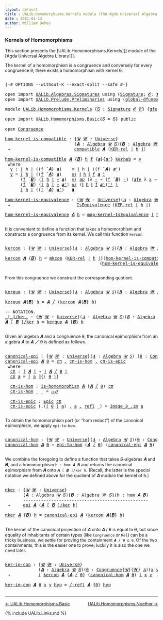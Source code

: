 ```yaml
---
layout: default
title : UALib.Homomorphisms.Kernels module (The Agda Universal Algebra Library)
date : 2021-01-13
author: William DeMeo
---
```


### <a id="kernels-of-homomorphisms">Kernels of Homomorphisms</a>

This section presents the [UALib.Homomorphisms.Kernels][] module of the [Agda Universal Algebra Library][].

The kernel of a homomorphism is a congruence and conversely for every congruence θ, there exists a homomorphism with kernel θ.

<pre class="Agda">

<a id="464" class="Symbol">{-#</a> <a id="468" class="Keyword">OPTIONS</a> <a id="476" class="Pragma">--without-K</a> <a id="488" class="Pragma">--exact-split</a> <a id="502" class="Pragma">--safe</a> <a id="509" class="Symbol">#-}</a>

<a id="514" class="Keyword">open</a> <a id="519" class="Keyword">import</a> <a id="526" href="UALib.Algebras.Signatures.html" class="Module">UALib.Algebras.Signatures</a> <a id="552" class="Keyword">using</a> <a id="558" class="Symbol">(</a><a id="559" href="UALib.Algebras.Signatures.html#1385" class="Function">Signature</a><a id="568" class="Symbol">;</a> <a id="570" href="universes.html#613" class="Generalizable">𝓞</a><a id="571" class="Symbol">;</a> <a id="573" href="universes.html#617" class="Generalizable">𝓥</a><a id="574" class="Symbol">)</a>
<a id="576" class="Keyword">open</a> <a id="581" class="Keyword">import</a> <a id="588" href="UALib.Prelude.Preliminaries.html" class="Module">UALib.Prelude.Preliminaries</a> <a id="616" class="Keyword">using</a> <a id="622" class="Symbol">(</a><a id="623" href="MGS-Subsingleton-Theorems.html#3468" class="Function">global-dfunext</a><a id="637" class="Symbol">)</a>

<a id="640" class="Keyword">module</a> <a id="647" href="UALib.Homomorphisms.Kernels.html" class="Module">UALib.Homomorphisms.Kernels</a> <a id="675" class="Symbol">{</a><a id="676" href="UALib.Homomorphisms.Kernels.html#676" class="Bound">𝑆</a> <a id="678" class="Symbol">:</a> <a id="680" href="UALib.Algebras.Signatures.html#1385" class="Function">Signature</a> <a id="690" href="universes.html#613" class="Generalizable">𝓞</a> <a id="692" href="universes.html#617" class="Generalizable">𝓥</a><a id="693" class="Symbol">}</a> <a id="695" class="Symbol">{</a><a id="696" href="UALib.Homomorphisms.Kernels.html#696" class="Bound">gfe</a> <a id="700" class="Symbol">:</a> <a id="702" href="MGS-Subsingleton-Theorems.html#3468" class="Function">global-dfunext</a><a id="716" class="Symbol">}</a> <a id="718" class="Keyword">where</a>

<a id="725" class="Keyword">open</a> <a id="730" class="Keyword">import</a> <a id="737" href="UALib.Homomorphisms.Basic.html" class="Module">UALib.Homomorphisms.Basic</a><a id="762" class="Symbol">{</a><a id="763" class="Argument">𝑆</a> <a id="765" class="Symbol">=</a> <a id="767" href="UALib.Homomorphisms.Kernels.html#676" class="Bound">𝑆</a><a id="768" class="Symbol">}</a> <a id="770" class="Keyword">public</a>

<a id="778" class="Keyword">open</a> <a id="783" href="UALib.Algebras.Congruences.html#901" class="Module">Congruence</a>

<a id="hom-kernel-is-compatible"></a><a id="795" href="UALib.Homomorphisms.Kernels.html#795" class="Function">hom-kernel-is-compatible</a> <a id="820" class="Symbol">:</a> <a id="822" class="Symbol">{</a><a id="823" href="UALib.Homomorphisms.Kernels.html#823" class="Bound">𝓤</a> <a id="825" href="UALib.Homomorphisms.Kernels.html#825" class="Bound">𝓦</a> <a id="827" class="Symbol">:</a> <a id="829" href="universes.html#551" class="Function">Universe</a><a id="837" class="Symbol">}</a>
                           <a id="866" class="Symbol">(</a><a id="867" href="UALib.Homomorphisms.Kernels.html#867" class="Bound">𝑨</a> <a id="869" class="Symbol">:</a> <a id="871" href="UALib.Algebras.Algebras.html#781" class="Function">Algebra</a> <a id="879" href="UALib.Homomorphisms.Kernels.html#823" class="Bound">𝓤</a> <a id="881" href="UALib.Homomorphisms.Kernels.html#676" class="Bound">𝑆</a><a id="882" class="Symbol">){</a><a id="884" href="UALib.Homomorphisms.Kernels.html#884" class="Bound">𝑩</a> <a id="886" class="Symbol">:</a> <a id="888" href="UALib.Algebras.Algebras.html#781" class="Function">Algebra</a> <a id="896" href="UALib.Homomorphisms.Kernels.html#825" class="Bound">𝓦</a> <a id="898" href="UALib.Homomorphisms.Kernels.html#676" class="Bound">𝑆</a><a id="899" class="Symbol">}(</a><a id="901" href="UALib.Homomorphisms.Kernels.html#901" class="Bound">h</a> <a id="903" class="Symbol">:</a> <a id="905" href="UALib.Homomorphisms.Basic.html#1984" class="Function">hom</a> <a id="909" href="UALib.Homomorphisms.Kernels.html#867" class="Bound">𝑨</a> <a id="911" href="UALib.Homomorphisms.Kernels.html#884" class="Bound">𝑩</a><a id="912" class="Symbol">)</a>
 <a id="915" class="Symbol">→</a>                         <a id="941" href="UALib.Algebras.Algebras.html#5426" class="Function">compatible</a> <a id="952" href="UALib.Homomorphisms.Kernels.html#867" class="Bound">𝑨</a> <a id="954" class="Symbol">(</a><a id="955" href="UALib.Relations.Binary.html#1569" class="Function">KER-rel</a> <a id="963" href="UALib.Prelude.Preliminaries.html#11659" class="Function Operator">∣</a> <a id="965" href="UALib.Homomorphisms.Kernels.html#901" class="Bound">h</a> <a id="967" href="UALib.Prelude.Preliminaries.html#11659" class="Function Operator">∣</a><a id="968" class="Symbol">)</a>

<a id="971" href="UALib.Homomorphisms.Kernels.html#795" class="Function">hom-kernel-is-compatible</a> <a id="996" href="UALib.Homomorphisms.Kernels.html#996" class="Bound">𝑨</a> <a id="998" class="Symbol">{</a><a id="999" href="UALib.Homomorphisms.Kernels.html#999" class="Bound">𝑩</a><a id="1000" class="Symbol">}</a> <a id="1002" href="UALib.Homomorphisms.Kernels.html#1002" class="Bound">h</a> <a id="1004" href="UALib.Homomorphisms.Kernels.html#1004" class="Bound">f</a> <a id="1006" class="Symbol">{</a><a id="1007" href="UALib.Homomorphisms.Kernels.html#1007" class="Bound">𝒂</a><a id="1008" class="Symbol">}{</a><a id="1010" href="UALib.Homomorphisms.Kernels.html#1010" class="Bound">𝒂&#39;</a><a id="1012" class="Symbol">}</a> <a id="1014" href="UALib.Homomorphisms.Kernels.html#1014" class="Bound">Kerhab</a> <a id="1021" class="Symbol">=</a> <a id="1023" href="UALib.Homomorphisms.Kernels.html#1034" class="Function">γ</a>
 <a id="1026" class="Keyword">where</a>
  <a id="1034" href="UALib.Homomorphisms.Kernels.html#1034" class="Function">γ</a> <a id="1036" class="Symbol">:</a> <a id="1038" href="UALib.Prelude.Preliminaries.html#11659" class="Function Operator">∣</a> <a id="1040" href="UALib.Homomorphisms.Kernels.html#1002" class="Bound">h</a> <a id="1042" href="UALib.Prelude.Preliminaries.html#11659" class="Function Operator">∣</a> <a id="1044" class="Symbol">((</a><a id="1046" href="UALib.Homomorphisms.Kernels.html#1004" class="Bound">f</a> <a id="1048" href="UALib.Algebras.Algebras.html#2931" class="Function Operator">̂</a> <a id="1050" href="UALib.Homomorphisms.Kernels.html#996" class="Bound">𝑨</a><a id="1051" class="Symbol">)</a> <a id="1053" href="UALib.Homomorphisms.Kernels.html#1007" class="Bound">𝒂</a><a id="1054" class="Symbol">)</a>    <a id="1059" href="UALib.Prelude.Preliminaries.html#5556" class="Datatype Operator">≡</a> <a id="1061" href="UALib.Prelude.Preliminaries.html#11659" class="Function Operator">∣</a> <a id="1063" href="UALib.Homomorphisms.Kernels.html#1002" class="Bound">h</a> <a id="1065" href="UALib.Prelude.Preliminaries.html#11659" class="Function Operator">∣</a> <a id="1067" class="Symbol">((</a><a id="1069" href="UALib.Homomorphisms.Kernels.html#1004" class="Bound">f</a> <a id="1071" href="UALib.Algebras.Algebras.html#2931" class="Function Operator">̂</a> <a id="1073" href="UALib.Homomorphisms.Kernels.html#996" class="Bound">𝑨</a><a id="1074" class="Symbol">)</a> <a id="1076" href="UALib.Homomorphisms.Kernels.html#1010" class="Bound">𝒂&#39;</a><a id="1078" class="Symbol">)</a>
  <a id="1082" href="UALib.Homomorphisms.Kernels.html#1034" class="Function">γ</a> <a id="1084" class="Symbol">=</a> <a id="1086" href="UALib.Prelude.Preliminaries.html#11659" class="Function Operator">∣</a> <a id="1088" href="UALib.Homomorphisms.Kernels.html#1002" class="Bound">h</a> <a id="1090" href="UALib.Prelude.Preliminaries.html#11659" class="Function Operator">∣</a> <a id="1092" class="Symbol">((</a><a id="1094" href="UALib.Homomorphisms.Kernels.html#1004" class="Bound">f</a> <a id="1096" href="UALib.Algebras.Algebras.html#2931" class="Function Operator">̂</a> <a id="1098" href="UALib.Homomorphisms.Kernels.html#996" class="Bound">𝑨</a><a id="1099" class="Symbol">)</a> <a id="1101" href="UALib.Homomorphisms.Kernels.html#1007" class="Bound">𝒂</a><a id="1102" class="Symbol">)</a>    <a id="1107" href="MGS-MLTT.html#5997" class="Function Operator">≡⟨</a> <a id="1110" href="UALib.Prelude.Preliminaries.html#11740" class="Function Operator">∥</a> <a id="1112" href="UALib.Homomorphisms.Kernels.html#1002" class="Bound">h</a> <a id="1114" href="UALib.Prelude.Preliminaries.html#11740" class="Function Operator">∥</a> <a id="1116" href="UALib.Homomorphisms.Kernels.html#1004" class="Bound">f</a> <a id="1118" href="UALib.Homomorphisms.Kernels.html#1007" class="Bound">𝒂</a> <a id="1120" href="MGS-MLTT.html#5997" class="Function Operator">⟩</a>
      <a id="1128" class="Symbol">(</a><a id="1129" href="UALib.Homomorphisms.Kernels.html#1004" class="Bound">f</a> <a id="1131" href="UALib.Algebras.Algebras.html#2931" class="Function Operator">̂</a> <a id="1133" href="UALib.Homomorphisms.Kernels.html#999" class="Bound">𝑩</a><a id="1134" class="Symbol">)</a> <a id="1136" class="Symbol">(</a><a id="1137" href="UALib.Prelude.Preliminaries.html#11659" class="Function Operator">∣</a> <a id="1139" href="UALib.Homomorphisms.Kernels.html#1002" class="Bound">h</a> <a id="1141" href="UALib.Prelude.Preliminaries.html#11659" class="Function Operator">∣</a> <a id="1143" href="MGS-MLTT.html#3813" class="Function Operator">∘</a> <a id="1145" href="UALib.Homomorphisms.Kernels.html#1007" class="Bound">𝒂</a><a id="1146" class="Symbol">)</a>  <a id="1149" href="MGS-MLTT.html#5997" class="Function Operator">≡⟨</a> <a id="1152" href="MGS-MLTT.html#6613" class="Function">ap</a> <a id="1155" class="Symbol">(λ</a> <a id="1158" href="UALib.Homomorphisms.Kernels.html#1158" class="Bound">-</a> <a id="1160" class="Symbol">→</a> <a id="1162" class="Symbol">(</a><a id="1163" href="UALib.Homomorphisms.Kernels.html#1004" class="Bound">f</a> <a id="1165" href="UALib.Algebras.Algebras.html#2931" class="Function Operator">̂</a> <a id="1167" href="UALib.Homomorphisms.Kernels.html#999" class="Bound">𝑩</a><a id="1168" class="Symbol">)</a> <a id="1170" href="UALib.Homomorphisms.Kernels.html#1158" class="Bound">-</a><a id="1171" class="Symbol">)</a> <a id="1173" class="Symbol">(</a><a id="1174" href="UALib.Homomorphisms.Kernels.html#696" class="Bound">gfe</a> <a id="1178" class="Symbol">λ</a> <a id="1180" href="UALib.Homomorphisms.Kernels.html#1180" class="Bound">x</a> <a id="1182" class="Symbol">→</a> <a id="1184" href="UALib.Homomorphisms.Kernels.html#1014" class="Bound">Kerhab</a> <a id="1191" href="UALib.Homomorphisms.Kernels.html#1180" class="Bound">x</a><a id="1192" class="Symbol">)</a> <a id="1194" href="MGS-MLTT.html#5997" class="Function Operator">⟩</a>
      <a id="1202" class="Symbol">(</a><a id="1203" href="UALib.Homomorphisms.Kernels.html#1004" class="Bound">f</a> <a id="1205" href="UALib.Algebras.Algebras.html#2931" class="Function Operator">̂</a> <a id="1207" href="UALib.Homomorphisms.Kernels.html#999" class="Bound">𝑩</a><a id="1208" class="Symbol">)</a> <a id="1210" class="Symbol">(</a><a id="1211" href="UALib.Prelude.Preliminaries.html#11659" class="Function Operator">∣</a> <a id="1213" href="UALib.Homomorphisms.Kernels.html#1002" class="Bound">h</a> <a id="1215" href="UALib.Prelude.Preliminaries.html#11659" class="Function Operator">∣</a> <a id="1217" href="MGS-MLTT.html#3813" class="Function Operator">∘</a> <a id="1219" href="UALib.Homomorphisms.Kernels.html#1010" class="Bound">𝒂&#39;</a><a id="1221" class="Symbol">)</a> <a id="1223" href="MGS-MLTT.html#5997" class="Function Operator">≡⟨</a> <a id="1226" class="Symbol">(</a><a id="1227" href="UALib.Prelude.Preliminaries.html#11740" class="Function Operator">∥</a> <a id="1229" href="UALib.Homomorphisms.Kernels.html#1002" class="Bound">h</a> <a id="1231" href="UALib.Prelude.Preliminaries.html#11740" class="Function Operator">∥</a> <a id="1233" href="UALib.Homomorphisms.Kernels.html#1004" class="Bound">f</a> <a id="1235" href="UALib.Homomorphisms.Kernels.html#1010" class="Bound">𝒂&#39;</a><a id="1237" class="Symbol">)</a><a id="1238" href="MGS-MLTT.html#6125" class="Function Operator">⁻¹</a> <a id="1241" href="MGS-MLTT.html#5997" class="Function Operator">⟩</a>
      <a id="1249" href="UALib.Prelude.Preliminaries.html#11659" class="Function Operator">∣</a> <a id="1251" href="UALib.Homomorphisms.Kernels.html#1002" class="Bound">h</a> <a id="1253" href="UALib.Prelude.Preliminaries.html#11659" class="Function Operator">∣</a> <a id="1255" class="Symbol">((</a><a id="1257" href="UALib.Homomorphisms.Kernels.html#1004" class="Bound">f</a> <a id="1259" href="UALib.Algebras.Algebras.html#2931" class="Function Operator">̂</a> <a id="1261" href="UALib.Homomorphisms.Kernels.html#996" class="Bound">𝑨</a><a id="1262" class="Symbol">)</a> <a id="1264" href="UALib.Homomorphisms.Kernels.html#1010" class="Bound">𝒂&#39;</a><a id="1266" class="Symbol">)</a>   <a id="1270" href="MGS-MLTT.html#6079" class="Function Operator">∎</a>

<a id="hom-kernel-is-equivalence"></a><a id="1273" href="UALib.Homomorphisms.Kernels.html#1273" class="Function">hom-kernel-is-equivalence</a> <a id="1299" class="Symbol">:</a> <a id="1301" class="Symbol">{</a><a id="1302" href="UALib.Homomorphisms.Kernels.html#1302" class="Bound">𝓤</a> <a id="1304" href="UALib.Homomorphisms.Kernels.html#1304" class="Bound">𝓦</a> <a id="1306" class="Symbol">:</a> <a id="1308" href="universes.html#551" class="Function">Universe</a><a id="1316" class="Symbol">}(</a><a id="1318" href="UALib.Homomorphisms.Kernels.html#1318" class="Bound">𝑨</a> <a id="1320" class="Symbol">:</a> <a id="1322" href="UALib.Algebras.Algebras.html#781" class="Function">Algebra</a> <a id="1330" href="UALib.Homomorphisms.Kernels.html#1302" class="Bound">𝓤</a> <a id="1332" href="UALib.Homomorphisms.Kernels.html#676" class="Bound">𝑆</a><a id="1333" class="Symbol">){</a><a id="1335" href="UALib.Homomorphisms.Kernels.html#1335" class="Bound">𝑩</a> <a id="1337" class="Symbol">:</a> <a id="1339" href="UALib.Algebras.Algebras.html#781" class="Function">Algebra</a> <a id="1347" href="UALib.Homomorphisms.Kernels.html#1304" class="Bound">𝓦</a> <a id="1349" href="UALib.Homomorphisms.Kernels.html#676" class="Bound">𝑆</a><a id="1350" class="Symbol">}(</a><a id="1352" href="UALib.Homomorphisms.Kernels.html#1352" class="Bound">h</a> <a id="1354" class="Symbol">:</a> <a id="1356" href="UALib.Homomorphisms.Basic.html#1984" class="Function">hom</a> <a id="1360" href="UALib.Homomorphisms.Kernels.html#1318" class="Bound">𝑨</a> <a id="1362" href="UALib.Homomorphisms.Kernels.html#1335" class="Bound">𝑩</a><a id="1363" class="Symbol">)</a>
 <a id="1366" class="Symbol">→</a>                          <a id="1393" href="UALib.Relations.Equivalences.html#668" class="Record">IsEquivalence</a> <a id="1407" class="Symbol">(</a><a id="1408" href="UALib.Relations.Binary.html#1569" class="Function">KER-rel</a> <a id="1416" href="UALib.Prelude.Preliminaries.html#11659" class="Function Operator">∣</a> <a id="1418" href="UALib.Homomorphisms.Kernels.html#1352" class="Bound">h</a> <a id="1420" href="UALib.Prelude.Preliminaries.html#11659" class="Function Operator">∣</a><a id="1421" class="Symbol">)</a>

<a id="1424" href="UALib.Homomorphisms.Kernels.html#1273" class="Function">hom-kernel-is-equivalence</a> <a id="1450" href="UALib.Homomorphisms.Kernels.html#1450" class="Bound">𝑨</a> <a id="1452" href="UALib.Homomorphisms.Kernels.html#1452" class="Bound">h</a> <a id="1454" class="Symbol">=</a> <a id="1456" href="UALib.Relations.Equivalences.html#1148" class="Function">map-kernel-IsEquivalence</a> <a id="1481" href="UALib.Prelude.Preliminaries.html#11659" class="Function Operator">∣</a> <a id="1483" href="UALib.Homomorphisms.Kernels.html#1452" class="Bound">h</a> <a id="1485" href="UALib.Prelude.Preliminaries.html#11659" class="Function Operator">∣</a>

</pre>

It is convenient to define a function that takes a homomorphism and constructs a congruence from its kernel.  We call this function `kercon`.

<pre class="Agda">

<a id="kercon"></a><a id="1657" href="UALib.Homomorphisms.Kernels.html#1657" class="Function">kercon</a> <a id="1664" class="Symbol">:</a> <a id="1666" class="Symbol">{</a><a id="1667" href="UALib.Homomorphisms.Kernels.html#1667" class="Bound">𝓤</a> <a id="1669" href="UALib.Homomorphisms.Kernels.html#1669" class="Bound">𝓦</a> <a id="1671" class="Symbol">:</a> <a id="1673" href="universes.html#551" class="Function">Universe</a><a id="1681" class="Symbol">}(</a><a id="1683" href="UALib.Homomorphisms.Kernels.html#1683" class="Bound">𝑨</a> <a id="1685" class="Symbol">:</a> <a id="1687" href="UALib.Algebras.Algebras.html#781" class="Function">Algebra</a> <a id="1695" href="UALib.Homomorphisms.Kernels.html#1667" class="Bound">𝓤</a> <a id="1697" href="UALib.Homomorphisms.Kernels.html#676" class="Bound">𝑆</a><a id="1698" class="Symbol">){</a><a id="1700" href="UALib.Homomorphisms.Kernels.html#1700" class="Bound">𝑩</a> <a id="1702" class="Symbol">:</a> <a id="1704" href="UALib.Algebras.Algebras.html#781" class="Function">Algebra</a> <a id="1712" href="UALib.Homomorphisms.Kernels.html#1669" class="Bound">𝓦</a> <a id="1714" href="UALib.Homomorphisms.Kernels.html#676" class="Bound">𝑆</a><a id="1715" class="Symbol">}(</a><a id="1717" href="UALib.Homomorphisms.Kernels.html#1717" class="Bound">h</a> <a id="1719" class="Symbol">:</a> <a id="1721" href="UALib.Homomorphisms.Basic.html#1984" class="Function">hom</a> <a id="1725" href="UALib.Homomorphisms.Kernels.html#1683" class="Bound">𝑨</a> <a id="1727" href="UALib.Homomorphisms.Kernels.html#1700" class="Bound">𝑩</a><a id="1728" class="Symbol">)</a> <a id="1730" class="Symbol">→</a> <a id="1732" href="UALib.Algebras.Congruences.html#901" class="Record">Congruence</a> <a id="1743" href="UALib.Homomorphisms.Kernels.html#1683" class="Bound">𝑨</a>

<a id="1746" href="UALib.Homomorphisms.Kernels.html#1657" class="Function">kercon</a> <a id="1753" href="UALib.Homomorphisms.Kernels.html#1753" class="Bound">𝑨</a> <a id="1755" class="Symbol">{</a><a id="1756" href="UALib.Homomorphisms.Kernels.html#1756" class="Bound">𝑩</a><a id="1757" class="Symbol">}</a> <a id="1759" href="UALib.Homomorphisms.Kernels.html#1759" class="Bound">h</a> <a id="1761" class="Symbol">=</a> <a id="1763" href="UALib.Algebras.Congruences.html#980" class="InductiveConstructor">mkcon</a> <a id="1769" class="Symbol">(</a><a id="1770" href="UALib.Relations.Binary.html#1569" class="Function">KER-rel</a> <a id="1778" href="UALib.Prelude.Preliminaries.html#11659" class="Function Operator">∣</a> <a id="1780" href="UALib.Homomorphisms.Kernels.html#1759" class="Bound">h</a> <a id="1782" href="UALib.Prelude.Preliminaries.html#11659" class="Function Operator">∣</a><a id="1783" class="Symbol">)(</a><a id="1785" href="UALib.Homomorphisms.Kernels.html#795" class="Function">hom-kernel-is-compatible</a> <a id="1810" href="UALib.Homomorphisms.Kernels.html#1753" class="Bound">𝑨</a> <a id="1812" class="Symbol">{</a><a id="1813" href="UALib.Homomorphisms.Kernels.html#1756" class="Bound">𝑩</a><a id="1814" class="Symbol">}</a> <a id="1816" href="UALib.Homomorphisms.Kernels.html#1759" class="Bound">h</a><a id="1817" class="Symbol">)</a>
                                     <a id="1856" class="Symbol">(</a><a id="1857" href="UALib.Homomorphisms.Kernels.html#1273" class="Function">hom-kernel-is-equivalence</a> <a id="1883" href="UALib.Homomorphisms.Kernels.html#1753" class="Bound">𝑨</a> <a id="1885" class="Symbol">{</a><a id="1886" href="UALib.Homomorphisms.Kernels.html#1756" class="Bound">𝑩</a><a id="1887" class="Symbol">}</a> <a id="1889" href="UALib.Homomorphisms.Kernels.html#1759" class="Bound">h</a><a id="1890" class="Symbol">)</a>

</pre>

From this congruence we construct the corresponding quotient.

<pre class="Agda">

<a id="kerquo"></a><a id="1982" href="UALib.Homomorphisms.Kernels.html#1982" class="Function">kerquo</a> <a id="1989" class="Symbol">:</a> <a id="1991" class="Symbol">{</a><a id="1992" href="UALib.Homomorphisms.Kernels.html#1992" class="Bound">𝓤</a> <a id="1994" href="UALib.Homomorphisms.Kernels.html#1994" class="Bound">𝓦</a> <a id="1996" class="Symbol">:</a> <a id="1998" href="universes.html#551" class="Function">Universe</a><a id="2006" class="Symbol">}(</a><a id="2008" href="UALib.Homomorphisms.Kernels.html#2008" class="Bound">𝑨</a> <a id="2010" class="Symbol">:</a> <a id="2012" href="UALib.Algebras.Algebras.html#781" class="Function">Algebra</a> <a id="2020" href="UALib.Homomorphisms.Kernels.html#1992" class="Bound">𝓤</a> <a id="2022" href="UALib.Homomorphisms.Kernels.html#676" class="Bound">𝑆</a><a id="2023" class="Symbol">){</a><a id="2025" href="UALib.Homomorphisms.Kernels.html#2025" class="Bound">𝑩</a> <a id="2027" class="Symbol">:</a> <a id="2029" href="UALib.Algebras.Algebras.html#781" class="Function">Algebra</a> <a id="2037" href="UALib.Homomorphisms.Kernels.html#1994" class="Bound">𝓦</a> <a id="2039" href="UALib.Homomorphisms.Kernels.html#676" class="Bound">𝑆</a><a id="2040" class="Symbol">}(</a><a id="2042" href="UALib.Homomorphisms.Kernels.html#2042" class="Bound">h</a> <a id="2044" class="Symbol">:</a> <a id="2046" href="UALib.Homomorphisms.Basic.html#1984" class="Function">hom</a> <a id="2050" href="UALib.Homomorphisms.Kernels.html#2008" class="Bound">𝑨</a> <a id="2052" href="UALib.Homomorphisms.Kernels.html#2025" class="Bound">𝑩</a><a id="2053" class="Symbol">)</a> <a id="2055" class="Symbol">→</a> <a id="2057" href="UALib.Algebras.Algebras.html#781" class="Function">Algebra</a> <a id="2065" class="Symbol">(</a><a id="2066" href="UALib.Homomorphisms.Kernels.html#1992" class="Bound">𝓤</a> <a id="2068" href="Agda.Primitive.html#636" class="Function Operator">⊔</a> <a id="2070" href="UALib.Homomorphisms.Kernels.html#1994" class="Bound">𝓦</a> <a id="2072" href="universes.html#527" class="Function Operator">⁺</a><a id="2073" class="Symbol">)</a> <a id="2075" href="UALib.Homomorphisms.Kernels.html#676" class="Bound">𝑆</a>

<a id="2078" href="UALib.Homomorphisms.Kernels.html#1982" class="Function">kerquo</a> <a id="2085" href="UALib.Homomorphisms.Kernels.html#2085" class="Bound">𝑨</a><a id="2086" class="Symbol">{</a><a id="2087" href="UALib.Homomorphisms.Kernels.html#2087" class="Bound">𝑩</a><a id="2088" class="Symbol">}</a> <a id="2090" href="UALib.Homomorphisms.Kernels.html#2090" class="Bound">h</a> <a id="2092" class="Symbol">=</a> <a id="2094" href="UALib.Homomorphisms.Kernels.html#2085" class="Bound">𝑨</a> <a id="2096" href="UALib.Algebras.Congruences.html#3110" class="Function Operator">╱</a> <a id="2098" class="Symbol">(</a><a id="2099" href="UALib.Homomorphisms.Kernels.html#1657" class="Function">kercon</a> <a id="2106" href="UALib.Homomorphisms.Kernels.html#2085" class="Bound">𝑨</a><a id="2107" class="Symbol">{</a><a id="2108" href="UALib.Homomorphisms.Kernels.html#2087" class="Bound">𝑩</a><a id="2109" class="Symbol">}</a> <a id="2111" href="UALib.Homomorphisms.Kernels.html#2090" class="Bound">h</a><a id="2112" class="Symbol">)</a>

<a id="2115" class="Comment">-- NOTATION.</a>
<a id="_[_]/ker_"></a><a id="2128" href="UALib.Homomorphisms.Kernels.html#2128" class="Function Operator">_[_]/ker_</a> <a id="2138" class="Symbol">:</a> <a id="2140" class="Symbol">{</a><a id="2141" href="UALib.Homomorphisms.Kernels.html#2141" class="Bound">𝓤</a> <a id="2143" href="UALib.Homomorphisms.Kernels.html#2143" class="Bound">𝓦</a> <a id="2145" class="Symbol">:</a> <a id="2147" href="universes.html#551" class="Function">Universe</a><a id="2155" class="Symbol">}(</a><a id="2157" href="UALib.Homomorphisms.Kernels.html#2157" class="Bound">𝑨</a> <a id="2159" class="Symbol">:</a> <a id="2161" href="UALib.Algebras.Algebras.html#781" class="Function">Algebra</a> <a id="2169" href="UALib.Homomorphisms.Kernels.html#2141" class="Bound">𝓤</a> <a id="2171" href="UALib.Homomorphisms.Kernels.html#676" class="Bound">𝑆</a><a id="2172" class="Symbol">)(</a><a id="2174" href="UALib.Homomorphisms.Kernels.html#2174" class="Bound">𝑩</a> <a id="2176" class="Symbol">:</a> <a id="2178" href="UALib.Algebras.Algebras.html#781" class="Function">Algebra</a> <a id="2186" href="UALib.Homomorphisms.Kernels.html#2143" class="Bound">𝓦</a> <a id="2188" href="UALib.Homomorphisms.Kernels.html#676" class="Bound">𝑆</a><a id="2189" class="Symbol">)(</a><a id="2191" href="UALib.Homomorphisms.Kernels.html#2191" class="Bound">h</a> <a id="2193" class="Symbol">:</a> <a id="2195" href="UALib.Homomorphisms.Basic.html#1984" class="Function">hom</a> <a id="2199" href="UALib.Homomorphisms.Kernels.html#2157" class="Bound">𝑨</a> <a id="2201" href="UALib.Homomorphisms.Kernels.html#2174" class="Bound">𝑩</a><a id="2202" class="Symbol">)</a> <a id="2204" class="Symbol">→</a> <a id="2206" href="UALib.Algebras.Algebras.html#781" class="Function">Algebra</a> <a id="2214" class="Symbol">(</a><a id="2215" href="UALib.Homomorphisms.Kernels.html#2141" class="Bound">𝓤</a> <a id="2217" href="Agda.Primitive.html#636" class="Function Operator">⊔</a> <a id="2219" href="UALib.Homomorphisms.Kernels.html#2143" class="Bound">𝓦</a> <a id="2221" href="universes.html#527" class="Function Operator">⁺</a><a id="2222" class="Symbol">)</a> <a id="2224" href="UALib.Homomorphisms.Kernels.html#676" class="Bound">𝑆</a>
<a id="2226" href="UALib.Homomorphisms.Kernels.html#2226" class="Bound">𝑨</a> <a id="2228" href="UALib.Homomorphisms.Kernels.html#2128" class="Function Operator">[</a> <a id="2230" href="UALib.Homomorphisms.Kernels.html#2230" class="Bound">𝑩</a> <a id="2232" href="UALib.Homomorphisms.Kernels.html#2128" class="Function Operator">]/ker</a> <a id="2238" href="UALib.Homomorphisms.Kernels.html#2238" class="Bound">h</a> <a id="2240" class="Symbol">=</a> <a id="2242" href="UALib.Homomorphisms.Kernels.html#1982" class="Function">kerquo</a> <a id="2249" href="UALib.Homomorphisms.Kernels.html#2226" class="Bound">𝑨</a> <a id="2251" class="Symbol">{</a><a id="2252" href="UALib.Homomorphisms.Kernels.html#2230" class="Bound">𝑩</a><a id="2253" class="Symbol">}</a> <a id="2255" href="UALib.Homomorphisms.Kernels.html#2238" class="Bound">h</a>

</pre>

Given an algebra 𝑨 and a congruence θ, the canonical epimorphism from an algebra 𝑨 to 𝑨 ╱ θ is defined as follows.

<pre class="Agda">

<a id="canonical-epi"></a><a id="2400" href="UALib.Homomorphisms.Kernels.html#2400" class="Function">canonical-epi</a> <a id="2414" class="Symbol">:</a> <a id="2416" class="Symbol">{</a><a id="2417" href="UALib.Homomorphisms.Kernels.html#2417" class="Bound">𝓤</a> <a id="2419" href="UALib.Homomorphisms.Kernels.html#2419" class="Bound">𝓦</a> <a id="2421" class="Symbol">:</a> <a id="2423" href="universes.html#551" class="Function">Universe</a><a id="2431" class="Symbol">}(</a><a id="2433" href="UALib.Homomorphisms.Kernels.html#2433" class="Bound">𝑨</a> <a id="2435" class="Symbol">:</a> <a id="2437" href="UALib.Algebras.Algebras.html#781" class="Function">Algebra</a> <a id="2445" href="UALib.Homomorphisms.Kernels.html#2417" class="Bound">𝓤</a> <a id="2447" href="UALib.Homomorphisms.Kernels.html#676" class="Bound">𝑆</a><a id="2448" class="Symbol">)</a> <a id="2450" class="Symbol">(</a><a id="2451" href="UALib.Homomorphisms.Kernels.html#2451" class="Bound">θ</a> <a id="2453" class="Symbol">:</a> <a id="2455" href="UALib.Algebras.Congruences.html#901" class="Record">Congruence</a><a id="2465" class="Symbol">{</a><a id="2466" href="UALib.Homomorphisms.Kernels.html#2417" class="Bound">𝓤</a><a id="2467" class="Symbol">}{</a><a id="2469" href="UALib.Homomorphisms.Kernels.html#2419" class="Bound">𝓦</a><a id="2470" class="Symbol">}</a> <a id="2472" href="UALib.Homomorphisms.Kernels.html#2433" class="Bound">𝑨</a><a id="2473" class="Symbol">)</a> <a id="2475" class="Symbol">→</a> <a id="2477" href="UALib.Homomorphisms.Basic.html#2667" class="Function">epi</a> <a id="2481" href="UALib.Homomorphisms.Kernels.html#2433" class="Bound">𝑨</a> <a id="2483" class="Symbol">(</a><a id="2484" href="UALib.Homomorphisms.Kernels.html#2433" class="Bound">𝑨</a> <a id="2486" href="UALib.Algebras.Congruences.html#3110" class="Function Operator">╱</a> <a id="2488" href="UALib.Homomorphisms.Kernels.html#2451" class="Bound">θ</a><a id="2489" class="Symbol">)</a>
<a id="2491" href="UALib.Homomorphisms.Kernels.html#2400" class="Function">canonical-epi</a> <a id="2505" href="UALib.Homomorphisms.Kernels.html#2505" class="Bound">𝑨</a> <a id="2507" href="UALib.Homomorphisms.Kernels.html#2507" class="Bound">θ</a> <a id="2509" class="Symbol">=</a> <a id="2511" href="UALib.Homomorphisms.Kernels.html#2548" class="Function">cπ</a> <a id="2514" href="UALib.Prelude.Preliminaries.html#5665" class="InductiveConstructor Operator">,</a> <a id="2516" href="UALib.Homomorphisms.Kernels.html#2596" class="Function">cπ-is-hom</a> <a id="2526" href="UALib.Prelude.Preliminaries.html#5665" class="InductiveConstructor Operator">,</a> <a id="2528" href="UALib.Homomorphisms.Kernels.html#2663" class="Function">cπ-is-epic</a>
 <a id="2540" class="Keyword">where</a>
  <a id="2548" href="UALib.Homomorphisms.Kernels.html#2548" class="Function">cπ</a> <a id="2551" class="Symbol">:</a> <a id="2553" href="UALib.Prelude.Preliminaries.html#11659" class="Function Operator">∣</a> <a id="2555" href="UALib.Homomorphisms.Kernels.html#2505" class="Bound">𝑨</a> <a id="2557" href="UALib.Prelude.Preliminaries.html#11659" class="Function Operator">∣</a> <a id="2559" class="Symbol">→</a> <a id="2561" href="UALib.Prelude.Preliminaries.html#11659" class="Function Operator">∣</a> <a id="2563" href="UALib.Homomorphisms.Kernels.html#2505" class="Bound">𝑨</a> <a id="2565" href="UALib.Algebras.Congruences.html#3110" class="Function Operator">╱</a> <a id="2567" href="UALib.Homomorphisms.Kernels.html#2507" class="Bound">θ</a> <a id="2569" href="UALib.Prelude.Preliminaries.html#11659" class="Function Operator">∣</a>
  <a id="2573" href="UALib.Homomorphisms.Kernels.html#2548" class="Function">cπ</a> <a id="2576" href="UALib.Homomorphisms.Kernels.html#2576" class="Bound">a</a> <a id="2578" class="Symbol">=</a> <a id="2580" href="UALib.Relations.Quotients.html#1458" class="Function Operator">⟦</a> <a id="2582" href="UALib.Homomorphisms.Kernels.html#2576" class="Bound">a</a> <a id="2584" href="UALib.Relations.Quotients.html#1458" class="Function Operator">⟧</a><a id="2585" class="Symbol">{</a><a id="2586" href="UALib.Algebras.Congruences.html#995" class="Field Operator">⟨</a> <a id="2588" href="UALib.Homomorphisms.Kernels.html#2507" class="Bound">θ</a> <a id="2590" href="UALib.Algebras.Congruences.html#995" class="Field Operator">⟩</a><a id="2591" class="Symbol">}</a>

  <a id="2596" href="UALib.Homomorphisms.Kernels.html#2596" class="Function">cπ-is-hom</a> <a id="2606" class="Symbol">:</a> <a id="2608" href="UALib.Homomorphisms.Basic.html#1826" class="Function">is-homomorphism</a> <a id="2624" href="UALib.Homomorphisms.Kernels.html#2505" class="Bound">𝑨</a> <a id="2626" class="Symbol">(</a><a id="2627" href="UALib.Homomorphisms.Kernels.html#2505" class="Bound">𝑨</a> <a id="2629" href="UALib.Algebras.Congruences.html#3110" class="Function Operator">╱</a> <a id="2631" href="UALib.Homomorphisms.Kernels.html#2507" class="Bound">θ</a><a id="2632" class="Symbol">)</a> <a id="2634" href="UALib.Homomorphisms.Kernels.html#2548" class="Function">cπ</a>
  <a id="2639" href="UALib.Homomorphisms.Kernels.html#2596" class="Function">cπ-is-hom</a> <a id="2649" class="Symbol">_</a> <a id="2651" class="Symbol">_</a> <a id="2653" class="Symbol">=</a> <a id="2655" href="UALib.Prelude.Preliminaries.html#5570" class="InductiveConstructor">𝓇ℯ𝒻𝓁</a>

  <a id="2663" href="UALib.Homomorphisms.Kernels.html#2663" class="Function">cπ-is-epic</a> <a id="2674" class="Symbol">:</a> <a id="2676" href="UALib.Prelude.Inverses.html#2353" class="Function">Epic</a> <a id="2681" href="UALib.Homomorphisms.Kernels.html#2548" class="Function">cπ</a>
  <a id="2686" href="UALib.Homomorphisms.Kernels.html#2663" class="Function">cπ-is-epic</a> <a id="2697" class="Symbol">(</a><a id="2698" class="DottedPattern Symbol">.(</a><a id="2700" href="UALib.Algebras.Congruences.html#995" class="DottedPattern Field Operator">⟨</a> <a id="2702" href="UALib.Homomorphisms.Kernels.html#2507" class="DottedPattern Bound">θ</a> <a id="2704" href="UALib.Algebras.Congruences.html#995" class="DottedPattern Field Operator">⟩</a> <a id="2706" href="UALib.Homomorphisms.Kernels.html#2711" class="DottedPattern Bound">a</a><a id="2707" class="DottedPattern Symbol">)</a> <a id="2709" href="UALib.Prelude.Preliminaries.html#5665" class="InductiveConstructor Operator">,</a> <a id="2711" href="UALib.Homomorphisms.Kernels.html#2711" class="Bound">a</a> <a id="2713" href="UALib.Prelude.Preliminaries.html#5665" class="InductiveConstructor Operator">,</a> <a id="2715" href="UALib.Prelude.Preliminaries.html#5592" class="InductiveConstructor">refl</a> <a id="2720" class="Symbol">_)</a> <a id="2723" class="Symbol">=</a> <a id="2725" href="UALib.Prelude.Inverses.html#853" class="InductiveConstructor">Image_∋_.im</a> <a id="2737" href="UALib.Homomorphisms.Kernels.html#2711" class="Bound">a</a>

</pre>

To obtain the homomorphism part (or "hom reduct") of the canonical epimorphism, we apply `epi-to-hom`.

<pre class="Agda">

<a id="canonical-hom"></a><a id="2870" href="UALib.Homomorphisms.Kernels.html#2870" class="Function">canonical-hom</a> <a id="2884" class="Symbol">:</a> <a id="2886" class="Symbol">{</a><a id="2887" href="UALib.Homomorphisms.Kernels.html#2887" class="Bound">𝓤</a> <a id="2889" href="UALib.Homomorphisms.Kernels.html#2889" class="Bound">𝓦</a> <a id="2891" class="Symbol">:</a> <a id="2893" href="universes.html#551" class="Function">Universe</a><a id="2901" class="Symbol">}(</a><a id="2903" href="UALib.Homomorphisms.Kernels.html#2903" class="Bound">𝑨</a> <a id="2905" class="Symbol">:</a> <a id="2907" href="UALib.Algebras.Algebras.html#781" class="Function">Algebra</a> <a id="2915" href="UALib.Homomorphisms.Kernels.html#2887" class="Bound">𝓤</a> <a id="2917" href="UALib.Homomorphisms.Kernels.html#676" class="Bound">𝑆</a><a id="2918" class="Symbol">)(</a><a id="2920" href="UALib.Homomorphisms.Kernels.html#2920" class="Bound">θ</a> <a id="2922" class="Symbol">:</a> <a id="2924" href="UALib.Algebras.Congruences.html#901" class="Record">Congruence</a><a id="2934" class="Symbol">{</a><a id="2935" href="UALib.Homomorphisms.Kernels.html#2887" class="Bound">𝓤</a><a id="2936" class="Symbol">}{</a><a id="2938" href="UALib.Homomorphisms.Kernels.html#2889" class="Bound">𝓦</a><a id="2939" class="Symbol">}</a> <a id="2941" href="UALib.Homomorphisms.Kernels.html#2903" class="Bound">𝑨</a><a id="2942" class="Symbol">)</a> <a id="2944" class="Symbol">→</a> <a id="2946" href="UALib.Homomorphisms.Basic.html#1984" class="Function">hom</a> <a id="2950" href="UALib.Homomorphisms.Kernels.html#2903" class="Bound">𝑨</a> <a id="2952" class="Symbol">(</a><a id="2953" href="UALib.Homomorphisms.Kernels.html#2903" class="Bound">𝑨</a> <a id="2955" href="UALib.Algebras.Congruences.html#3110" class="Function Operator">╱</a> <a id="2957" href="UALib.Homomorphisms.Kernels.html#2920" class="Bound">θ</a><a id="2958" class="Symbol">)</a>
<a id="2960" href="UALib.Homomorphisms.Kernels.html#2870" class="Function">canonical-hom</a> <a id="2974" href="UALib.Homomorphisms.Kernels.html#2974" class="Bound">𝑨</a> <a id="2976" href="UALib.Homomorphisms.Kernels.html#2976" class="Bound">θ</a> <a id="2978" class="Symbol">=</a> <a id="2980" href="UALib.Homomorphisms.Basic.html#3004" class="Function">epi-to-hom</a> <a id="2991" class="Symbol">(</a><a id="2992" href="UALib.Homomorphisms.Kernels.html#2974" class="Bound">𝑨</a> <a id="2994" href="UALib.Algebras.Congruences.html#3110" class="Function Operator">╱</a> <a id="2996" href="UALib.Homomorphisms.Kernels.html#2976" class="Bound">θ</a><a id="2997" class="Symbol">)</a> <a id="2999" class="Symbol">(</a><a id="3000" href="UALib.Homomorphisms.Kernels.html#2400" class="Function">canonical-epi</a> <a id="3014" href="UALib.Homomorphisms.Kernels.html#2974" class="Bound">𝑨</a> <a id="3016" href="UALib.Homomorphisms.Kernels.html#2976" class="Bound">θ</a><a id="3017" class="Symbol">)</a>

</pre>

We combine the foregoing to define a function that takes 𝑆-algebras 𝑨 and 𝑩, and a homomorphism `h : hom 𝑨 𝑩` and returns the canonical epimorphism from 𝑨 onto `𝑨 [ 𝑩 ]/ker h`. (Recall, the latter is the special notation we defined above for the quotient of 𝑨 modulo the kernel of h.)

<pre class="Agda">

<a id="πker"></a><a id="3332" href="UALib.Homomorphisms.Kernels.html#3332" class="Function">πker</a> <a id="3337" class="Symbol">:</a> <a id="3339" class="Symbol">{</a><a id="3340" href="UALib.Homomorphisms.Kernels.html#3340" class="Bound">𝓤</a> <a id="3342" href="UALib.Homomorphisms.Kernels.html#3342" class="Bound">𝓦</a> <a id="3344" class="Symbol">:</a> <a id="3346" href="universes.html#551" class="Function">Universe</a><a id="3354" class="Symbol">}</a>
       <a id="3363" class="Symbol">(</a><a id="3364" href="UALib.Homomorphisms.Kernels.html#3364" class="Bound">𝑨</a> <a id="3366" class="Symbol">:</a> <a id="3368" href="UALib.Algebras.Algebras.html#781" class="Function">Algebra</a> <a id="3376" href="UALib.Homomorphisms.Kernels.html#3340" class="Bound">𝓤</a> <a id="3378" href="UALib.Homomorphisms.Kernels.html#676" class="Bound">𝑆</a><a id="3379" class="Symbol">){</a><a id="3381" href="UALib.Homomorphisms.Kernels.html#3381" class="Bound">𝑩</a> <a id="3383" class="Symbol">:</a> <a id="3385" href="UALib.Algebras.Algebras.html#781" class="Function">Algebra</a> <a id="3393" href="UALib.Homomorphisms.Kernels.html#3342" class="Bound">𝓦</a> <a id="3395" href="UALib.Homomorphisms.Kernels.html#676" class="Bound">𝑆</a><a id="3396" class="Symbol">}(</a><a id="3398" href="UALib.Homomorphisms.Kernels.html#3398" class="Bound">h</a> <a id="3400" class="Symbol">:</a> <a id="3402" href="UALib.Homomorphisms.Basic.html#1984" class="Function">hom</a> <a id="3406" href="UALib.Homomorphisms.Kernels.html#3364" class="Bound">𝑨</a> <a id="3408" href="UALib.Homomorphisms.Kernels.html#3381" class="Bound">𝑩</a><a id="3409" class="Symbol">)</a>
       <a id="3418" class="Comment">-------------------------------------------------</a>
 <a id="3469" class="Symbol">→</a>     <a id="3475" href="UALib.Homomorphisms.Basic.html#2667" class="Function">epi</a> <a id="3479" href="UALib.Homomorphisms.Kernels.html#3364" class="Bound">𝑨</a> <a id="3481" class="Symbol">(</a><a id="3482" href="UALib.Homomorphisms.Kernels.html#3364" class="Bound">𝑨</a> <a id="3484" href="UALib.Homomorphisms.Kernels.html#2128" class="Function Operator">[</a> <a id="3486" href="UALib.Homomorphisms.Kernels.html#3381" class="Bound">𝑩</a> <a id="3488" href="UALib.Homomorphisms.Kernels.html#2128" class="Function Operator">]/ker</a> <a id="3494" href="UALib.Homomorphisms.Kernels.html#3398" class="Bound">h</a><a id="3495" class="Symbol">)</a>

<a id="3498" href="UALib.Homomorphisms.Kernels.html#3332" class="Function">πker</a> <a id="3503" href="UALib.Homomorphisms.Kernels.html#3503" class="Bound">𝑨</a> <a id="3505" class="Symbol">{</a><a id="3506" href="UALib.Homomorphisms.Kernels.html#3506" class="Bound">𝑩</a><a id="3507" class="Symbol">}</a> <a id="3509" href="UALib.Homomorphisms.Kernels.html#3509" class="Bound">h</a> <a id="3511" class="Symbol">=</a> <a id="3513" href="UALib.Homomorphisms.Kernels.html#2400" class="Function">canonical-epi</a> <a id="3527" href="UALib.Homomorphisms.Kernels.html#3503" class="Bound">𝑨</a> <a id="3529" class="Symbol">(</a><a id="3530" href="UALib.Homomorphisms.Kernels.html#1657" class="Function">kercon</a> <a id="3537" href="UALib.Homomorphisms.Kernels.html#3503" class="Bound">𝑨</a><a id="3538" class="Symbol">{</a><a id="3539" href="UALib.Homomorphisms.Kernels.html#3506" class="Bound">𝑩</a><a id="3540" class="Symbol">}</a> <a id="3542" href="UALib.Homomorphisms.Kernels.html#3509" class="Bound">h</a><a id="3543" class="Symbol">)</a>

</pre>


The kernel of the canonical projection of 𝑨 onto 𝑨 / θ is equal to θ, but since equality of inhabitants of certain types (like `Congruence` or `Rel`) can be a tricky business, we settle for proving the containment `𝑨 / θ ⊆ θ`. Of the two containments, this is the easier one to prove; luckily it is also the one we need later.

<pre class="Agda">

<a id="ker-in-con"></a><a id="3901" href="UALib.Homomorphisms.Kernels.html#3901" class="Function">ker-in-con</a> <a id="3912" class="Symbol">:</a> <a id="3914" class="Symbol">{</a><a id="3915" href="UALib.Homomorphisms.Kernels.html#3915" class="Bound">𝓤</a> <a id="3917" href="UALib.Homomorphisms.Kernels.html#3917" class="Bound">𝓦</a> <a id="3919" class="Symbol">:</a> <a id="3921" href="universes.html#551" class="Function">Universe</a><a id="3929" class="Symbol">}</a>
             <a id="3944" class="Symbol">(</a><a id="3945" href="UALib.Homomorphisms.Kernels.html#3945" class="Bound">𝑨</a> <a id="3947" class="Symbol">:</a> <a id="3949" href="UALib.Algebras.Algebras.html#781" class="Function">Algebra</a> <a id="3957" href="UALib.Homomorphisms.Kernels.html#3915" class="Bound">𝓤</a> <a id="3959" href="UALib.Homomorphisms.Kernels.html#676" class="Bound">𝑆</a><a id="3960" class="Symbol">)(</a><a id="3962" href="UALib.Homomorphisms.Kernels.html#3962" class="Bound">θ</a> <a id="3964" class="Symbol">:</a> <a id="3966" href="UALib.Algebras.Congruences.html#901" class="Record">Congruence</a><a id="3976" class="Symbol">{</a><a id="3977" href="UALib.Homomorphisms.Kernels.html#3915" class="Bound">𝓤</a><a id="3978" class="Symbol">}{</a><a id="3980" href="UALib.Homomorphisms.Kernels.html#3917" class="Bound">𝓦</a><a id="3981" class="Symbol">}</a> <a id="3983" href="UALib.Homomorphisms.Kernels.html#3945" class="Bound">𝑨</a><a id="3984" class="Symbol">)(</a><a id="3986" href="UALib.Homomorphisms.Kernels.html#3986" class="Bound">x</a> <a id="3988" href="UALib.Homomorphisms.Kernels.html#3988" class="Bound">y</a> <a id="3990" class="Symbol">:</a> <a id="3992" href="UALib.Prelude.Preliminaries.html#11659" class="Function Operator">∣</a> <a id="3994" href="UALib.Homomorphisms.Kernels.html#3945" class="Bound">𝑨</a> <a id="3996" href="UALib.Prelude.Preliminaries.html#11659" class="Function Operator">∣</a> <a id="3998" class="Symbol">)</a>
 <a id="4001" class="Symbol">→</a>           <a id="4013" href="UALib.Algebras.Congruences.html#995" class="Field Operator">⟨</a> <a id="4015" href="UALib.Homomorphisms.Kernels.html#1657" class="Function">kercon</a> <a id="4022" href="UALib.Homomorphisms.Kernels.html#3945" class="Bound">𝑨</a> <a id="4024" class="Symbol">{</a><a id="4025" href="UALib.Homomorphisms.Kernels.html#3945" class="Bound">𝑨</a> <a id="4027" href="UALib.Algebras.Congruences.html#3110" class="Function Operator">╱</a> <a id="4029" href="UALib.Homomorphisms.Kernels.html#3962" class="Bound">θ</a><a id="4030" class="Symbol">}</a> <a id="4032" class="Symbol">(</a><a id="4033" href="UALib.Homomorphisms.Kernels.html#2870" class="Function">canonical-hom</a> <a id="4047" href="UALib.Homomorphisms.Kernels.html#3945" class="Bound">𝑨</a> <a id="4049" href="UALib.Homomorphisms.Kernels.html#3962" class="Bound">θ</a><a id="4050" class="Symbol">)</a> <a id="4052" href="UALib.Algebras.Congruences.html#995" class="Field Operator">⟩</a> <a id="4054" href="UALib.Homomorphisms.Kernels.html#3986" class="Bound">x</a> <a id="4056" href="UALib.Homomorphisms.Kernels.html#3988" class="Bound">y</a>  <a id="4059" class="Symbol">→</a>  <a id="4062" href="UALib.Algebras.Congruences.html#995" class="Field Operator">⟨</a> <a id="4064" href="UALib.Homomorphisms.Kernels.html#3962" class="Bound">θ</a> <a id="4066" href="UALib.Algebras.Congruences.html#995" class="Field Operator">⟩</a> <a id="4068" href="UALib.Homomorphisms.Kernels.html#3986" class="Bound">x</a> <a id="4070" href="UALib.Homomorphisms.Kernels.html#3988" class="Bound">y</a>

<a id="4073" href="UALib.Homomorphisms.Kernels.html#3901" class="Function">ker-in-con</a> <a id="4084" href="UALib.Homomorphisms.Kernels.html#4084" class="Bound">𝑨</a> <a id="4086" href="UALib.Homomorphisms.Kernels.html#4086" class="Bound">θ</a> <a id="4088" href="UALib.Homomorphisms.Kernels.html#4088" class="Bound">x</a> <a id="4090" href="UALib.Homomorphisms.Kernels.html#4090" class="Bound">y</a> <a id="4092" href="UALib.Homomorphisms.Kernels.html#4092" class="Bound">hyp</a> <a id="4096" class="Symbol">=</a> <a id="4098" href="UALib.Algebras.Congruences.html#3800" class="Function">╱-refl</a> <a id="4105" href="UALib.Homomorphisms.Kernels.html#4084" class="Bound">𝑨</a> <a id="4107" class="Symbol">{</a><a id="4108" href="UALib.Homomorphisms.Kernels.html#4086" class="Bound">θ</a><a id="4109" class="Symbol">}</a> <a id="4111" href="UALib.Homomorphisms.Kernels.html#4092" class="Bound">hyp</a>

</pre>


--------------------------------------

[← UALib.Homomorphisms.Basic](UALib.Homomorphisms.Basic.html)
<span style="float:right;">[UALib.Homomorphisms.Noether →](UALib.Homomorphisms.Noether.html)</span>

{% include UALib.Links.md %}


<!--
θ is contained in the kernel of the canonical projection onto 𝑨 / θ.
con-in-ker : {𝓤 𝓦 : Universe}(𝑨 : Algebra 𝓤 𝑆) (θ : Congruence{𝓤}{𝓦} 𝑨)
 → ∀ x y → (⟨ θ ⟩ x y) → (⟨ (kercon 𝑨 {𝑨 ╱ θ} (canonical-hom{𝓤}{𝓦} 𝑨 θ)) ⟩ x y)
con-in-ker 𝑨 θ x y hyp = γ
 where
  h : hom 𝑨 (𝑨 ╱ θ)
  h = canonical-hom 𝑨 θ

  κ : Congruence 𝑨
  κ = kercon 𝑨 {𝑨 ╱ θ} h

  γ : ⟦ x ⟧ {⟨ θ ⟩}≡ ⟦ y ⟧{⟨ θ ⟩}
  γ = {!!}
-->
